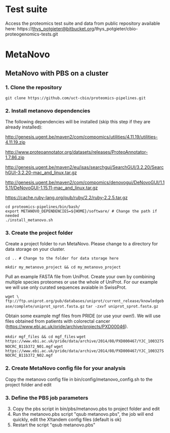 
# Test suite

Access the proteomics test suite and data from public repository available here:
https://thys_potgieter@bitbucket.org/thys_potgieter/cbio-proteogenomics-tests.git

# MetaNovo 

## MetaNovo with PBS on a cluster

### 1. Clone the repository

`git clone https://github.com/uct-cbio/proteomics-pipelines.git`

### 2. Install metanovo dependencies


The following dependencies will be installed (skip this step if they are already installed):


http://genesis.ugent.be/maven2/com/compomics/utilities/4.11.19/utilities-4.11.19.zip

http://www.proteoannotator.org/datasets/releases/ProteoAnnotator-1.7.86.zip

http://genesis.ugent.be/maven2/eu/isas/searchgui/SearchGUI/3.2.20/SearchGUI-3.2.20-mac_and_linux.tar.gz

http://genesis.ugent.be/maven2/com/compomics/denovogui/DeNovoGUI/1.15.11/DeNovoGUI-1.15.11-mac_and_linux.tar.gz

https://cache.ruby-lang.org/pub/ruby/2.2/ruby-2.2.5.tar.gz


~~~~
cd proteomics-pipelines/bin/bash/
export METANOVO_DEPENDENCIES=${HOME}/software/ # Change the path if needed
./install_metanovo.sh
~~~~

### 3. Create the project folder 

Create a project folder to run MetaNovo. Please change to a directory for data storage on your cluster.

`cd .. # Change to the folder for data storage here `

`mkdir my_metanovo_project && cd my_metanovo_project` 

Pull an example FASTA file from UniProt. Create your own by combining multiple species proteomes or use the whole of UniProt. For our example we will use only curated sequences avaiable in SwissProt.

`wget \
ftp://ftp.uniprot.org/pub/databases/uniprot/current_release/knowledgebase/complete/uniprot_sprot.fasta.gz`
`tar -zxvf uniprot_sprot.fasta.gz`

Obtain some example mgf files from PRIDE (or use your own!). We will use files obtained from patients with colorectal cancer (https://www.ebi.ac.uk/pride/archive/projects/PXD00046).

`mkdir mgf_files && cd mgf_files`
`wget https://www.ebi.ac.uk/pride/data/archive/2014/08/PXD000467/YJC_100327SNOCRC_B11b372_N01.mgf`
`wget https://www.ebi.ac.uk/pride/data/archive/2014/08/PXD000467/YJC_100327SNOCRC_B11b372_N02.mgf`

### 2. Create MetaNovo config file for your analysis
Copy the metanovo config file in bin/config/metanovo_config.sh to the project folder and edit

### 3. Define the PBS job parameters
3) Copy the pbs script in bin/pbs/metanovo.pbs to project folder and edit
4) Run the metanovo.pbs script "qsub metanovo.pbs", the job will end quickly, edit the X!tandem config files (default is ok)
5) Restart the script "qsub metanovo.pbs"
